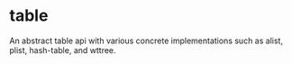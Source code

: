 # table
An abstract table api with various concrete implementations such as alist, plist, hash-table, and wttree.
